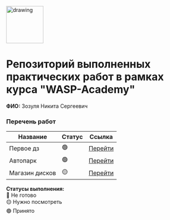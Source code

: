 <a href="https://wasp-academy.com"><img src="https://wasp-academy.com/Resources/wasp-logo.png" alt="drawing" width="100"/></a>

# Репозиторий выполненных практических работ в рамках курса "WASP-Academy"
**ФИО:** Зозуля Никита Сергеевич
 
### Перечень работ

Название          | Статус | Ссылка
------------------|--------|--------
Первое дз         | 🟢    |  <a href="https://github.com/Zuzinho/Wasp/tree/main/%D0%9F%D0%B5%D1%80%D0%B2%D0%BE%D0%B5%20%D0%B4%D0%B7">Перейти</a>
Автопарк          | 🟢    | <a href="https://github.com/Zuzinho/Wasp/tree/main/Autopark">Перейти</a>
Магазин дисков    | 🟡    | <a href="https://github.com/Zuzinho/Wasp/tree/main/Diskstore">Перейти</a>

**Статусы выполнения:** <br>
🔴 Не готово <br>
🟡 Нужно посмотреть <br>
🟢 Принято <br>
